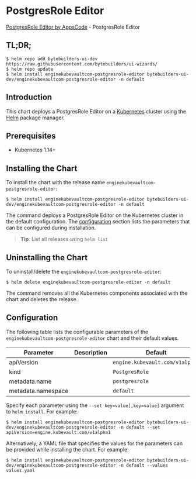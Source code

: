 # PostgresRole Editor

[PostgresRole Editor by AppsCode](https://byte.builders) - PostgresRole Editor

## TL;DR;

```console
$ helm repo add bytebuilders-ui-dev https://raw.githubusercontent.com/bytebuilders/ui-wizards/
$ helm repo update
$ helm install enginekubevaultcom-postgresrole-editor bytebuilders-ui-dev/enginekubevaultcom-postgresrole-editor -n default
```

## Introduction

This chart deploys a PostgresRole Editor on a [Kubernetes](http://kubernetes.io) cluster using the [Helm](https://helm.sh) package manager.

## Prerequisites

- Kubernetes 1.14+

## Installing the Chart

To install the chart with the release name `enginekubevaultcom-postgresrole-editor`:

```console
$ helm install enginekubevaultcom-postgresrole-editor bytebuilders-ui-dev/enginekubevaultcom-postgresrole-editor -n default
```

The command deploys a PostgresRole Editor on the Kubernetes cluster in the default configuration. The [configuration](#configuration) section lists the parameters that can be configured during installation.

> **Tip**: List all releases using `helm list`

## Uninstalling the Chart

To uninstall/delete the `enginekubevaultcom-postgresrole-editor`:

```console
$ helm delete enginekubevaultcom-postgresrole-editor -n default
```

The command removes all the Kubernetes components associated with the chart and deletes the release.

## Configuration

The following table lists the configurable parameters of the `enginekubevaultcom-postgresrole-editor` chart and their default values.

|     Parameter      | Description |             Default             |
|--------------------|-------------|---------------------------------|
| apiVersion         |             | `engine.kubevault.com/v1alpha1` |
| kind               |             | `PostgresRole`                  |
| metadata.name      |             | `postgresrole`                  |
| metadata.namespace |             | `default`                       |


Specify each parameter using the `--set key=value[,key=value]` argument to `helm install`. For example:

```console
$ helm install enginekubevaultcom-postgresrole-editor bytebuilders-ui-dev/enginekubevaultcom-postgresrole-editor -n default --set apiVersion=engine.kubevault.com/v1alpha1
```

Alternatively, a YAML file that specifies the values for the parameters can be provided while
installing the chart. For example:

```console
$ helm install enginekubevaultcom-postgresrole-editor bytebuilders-ui-dev/enginekubevaultcom-postgresrole-editor -n default --values values.yaml
```
